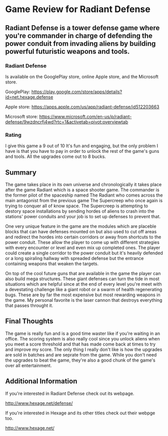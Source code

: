 # Game Review for Radiant Defense

## Radiant Defense is a tower defense game where you're commander in charge of defending the power conduit from invading aliens by building powerful futuristic weapons and tools.

### Radiant Defense

Is available on the GooglePlay store, online Apple store, and the Microsoft store.

GooglePlay: https://play.google.com/store/apps/details?id=net.hexage.defense

Apple store: https://apps.apple.com/us/app/radiant-defense/id512203663

Microsoft store: https://www.microsoft.com/en-us/p/radiant-defense/9wzdncrfj4wd?rtc=1&activetab=pivot:overviewtab

### Rating

I give this game a 9 out of 10 It's fun and engaging, but the only problem I have is that you have to pay in order to unlock the rest of the game's guns and tools. All the upgrades come out to 8 bucks.

## Summary

The game takes place in its own universe and chronologically it takes place after the game Radiant which is a space shooter game. The commander is the former pilot of the spaceship named The Radiant who comes across the main antagonist from the previous game The Supercreep 
who once again is trying to conquer all of know space. The Supercreep is attempting to destory space installations by sending hordes of aliens to crash into the stations' power conduits and your job is to set up defenses to prevent that.

One very unique feature in the game are the modules which are placeble blocks that can have defenses mounted on but also used to cut off 
areas and redirect the hordes into certain corridors or away from shortcuts to the power conduit. These allow the player to come up with 
different strategies with every encounter or level and even mix up completed ones. The player could create a single corridor to the 
power conduit but it's heavily defended or a long spiraling hallway with spreaded defense but the entrance containing weapons that 
weaken the targets.

On top of the cool future guns that are available in the game the player can also build mega structures. These giant defenses can turn 
the tide in most situations which are helpful since at the end of every level you're meet with a devestating challenge like a giant 
robot or a swarm of health regenerating bugs. These are by far the most expensive but most rewarding weapons in the game. My personal 
favorite is the laser cannon that destroys everything that passes throught it.

## Final Thoughts

The game is really fun and is a good time waster like if you're waiting in an office. The scoring system is also really cool since you 
unlock aliens when you meet a score threshold and that has made come back at times to try and improve my score. The only thing I really
don't like is how the upgrades are sold in batches and are seprate from the game. While you don't need the upgrades to beat the game,
they're also a good chunk of the game's over all entertainment.

## Additional Information

If you're interested in Radiant Defense check out its webpage.

http://www.hexage.net/defense/

If you're interested in Hexage and its other titles check out their webpge too.

http://www.hexage.net/
